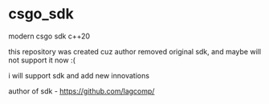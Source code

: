 # csgo_sdk
modern csgo sdk c++20

this repository was created cuz author removed original sdk, and maybe will not support it now :(

i will support sdk and add new innovations

author of sdk - https://github.com/lagcomp/
